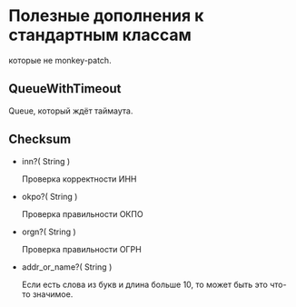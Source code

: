 # Полезные дополнения к стандартным классам

которые не monkey-patch.

## QueueWithTimeout

Queue, который ждёт таймаута.

## Checksum

* inn?( String )
    
  Проверка корректности ИНН

* okpo?( String )

  Проверка правильности ОКПО

* orgn?( String )

  Проверка правильности OГРН

* addr_or_name?( String )
  
  Если есть слова из букв и длина больше 10, то может быть это что-то значимое.
